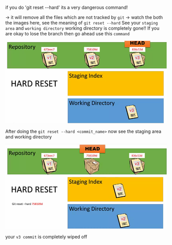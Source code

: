 if you do 'git reset --hard' its a very dangerous command!

-> it will remove all the files which are not tracked by `git`
-> watch the both the images here, see the meaning of `git reset --hard`
See your `staging area` and `working directory` working directory is completely gone!!
If you are okay to lose the branch then go ahead use this `command` 

![link](https://github.com/rakeshsukla53/github-tips-tricks/blob/master/git%20reset%20hard/git_reset_hard1.png)

After doing the `git reset --hard <commit_name>` now see the staging area and working directory 

![link](https://github.com/rakeshsukla53/github-tips-tricks/blob/master/git%20reset%20hard/git_reset_hard_2.png)

your `v3 commit` is completely wiped off 



 